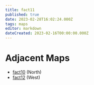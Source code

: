```yaml
---
title: fact11
published: true
date: 2023-02-28T16:02:24.000Z
tags: maps
editor: markdown
dateCreated: 2023-02-16T00:00:00.000Z
---
```



# Adjacent Maps
 * [fact10](/maps/fact10) (North)
 * [fact12](/maps/fact12) (West)
